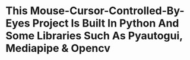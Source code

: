 # This Mouse-Cursor-Controlled-By-Eyes Project Is Built In Python And Some Libraries Such As Pyautogui, Mediapipe & Opencv
